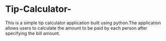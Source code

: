 # Tip-Calculator-
This is a simple tip calculator application built using python.The application allows users to calculate the amount to be paid by each person after specifying the bill amount.
